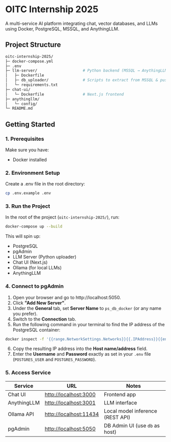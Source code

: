 # OITC Internship 2025
A multi-service AI platform integrating chat, vector databases, and LLMs using Docker, PostgreSQL, MSSQL, and AnythingLLM.

## Project Structure
```bash
oitc-internship-2025/
├─ docker-compose.yml
├─ .env
├─ llm-server/                    # Python backend (MSSQL → AnythingLLM uploader)
│   ├─ Dockerfile
│   ├─ db_uploader/               # Scripts to extract from MSSQL & push to AnythingLLM
│   └─ requirements.txt
├─ chat-ui/
│   └─ Dockerfile                 # Next.js frontend
├─ anythingllm/
│   └─ config/
└─ README.md
```

## Getting Started
### 1. Prerequisites
Make sure you have:
- Docker installed
### 2. Environment Setup
Create a .env file in the root directory:
```bash
cp .env.example .env
```
### 3. Run the Project
In the root of the project (`oitc-internship-2025/`), run:
```bash
docker-compose up --build
```
This will spin up:
- PostgreSQL
- pgAdmin
- LLM Server (Python uploader)
- Chat UI (Next.js)
- Ollama (for local LLMs)
- AnythingLLM
### 4. Connect to pgAdmin
1. Open your browser and go to http://localhost:5050.
2. Click **"Add New Server"**.
3. Under the **General** tab, set **Server Name** to `ps_db_docker` (or any name you prefer).
4. Switch to the **Connection** tab.
5. Run the following command in your terminal to find the IP address of the PostgreSQL container:
```bash
docker inspect -f '{{range.NetworkSettings.Networks}}{{.IPAddress}}{{end}}' chat-ui-postgres
```
6. Copy the resulting IP address into the **Host name/address** field.
7. Enter the **Username** and **Password** exactly as set in your `.env` file (`POSTGRES_USER` and `POSTGRES_PASSWORD`).
### 5. Access Service
| Service     | URL                                              | Notes                            |
| ----------- | ------------------------------------------------ | -------------------------------- |
| Chat UI     | [http://localhost:3000](http://localhost:3000)   | Frontend app                     |
| AnythingLLM | [http://localhost:3001](http://localhost:3001)   | LLM interface                    |
| Ollama API  | [http://localhost:11434](http://localhost:11434) | Local model inference (REST API) |
| pgAdmin     | [http://localhost:5050](http://localhost:5050)   | DB Admin UI (use `db` as host)   |

<!-- | Service     | URL                                              | Description                                  |
| ----------- | ------------------------------------------------ | -------------------------------------------- |
| Chat UI     | [http://localhost:3000](http://localhost:3000)   | Frontend chat interface                      |
| LLM Server  | [http://localhost:8000](http://localhost:8000)   | Python service (uploads MSSQL → AnythingLLM) |
| AnythingLLM | [http://localhost:3001](http://localhost:3001)   | LLM document workspace & ingestion           |
| Ollama      | [http://localhost:11434](http://localhost:11434) | Local LLM API (e.g. llama3, mistral, etc.)   |
| pgAdmin     | [http://localhost:5050](http://localhost:5050)   | DB Admin UI (PostgreSQL)                     | -->
